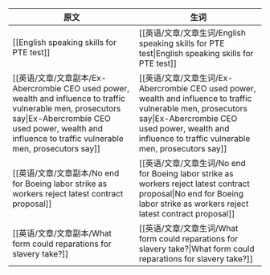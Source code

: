 

| 原文                                                                                                                                                                                                            | 生词                                                                                                                                                                                                            |
| ------------------------------------------------------------------------------------------------------------------------------------------------------------------------------------------------------------- | ------------------------------------------------------------------------------------------------------------------------------------------------------------------------------------------------------------- |
| [[English speaking skills for PTE test]]                                                                                                                                                                      | [[英语/文章/文章生词/English speaking skills for PTE test\|English speaking skills for PTE test]]                                                                                                                     |
| [[英语/文章/文章副本/Ex-Abercrombie CEO used power, wealth and influence to traffic vulnerable men, prosecutors say\|Ex-Abercrombie CEO used power, wealth and influence to traffic vulnerable men, prosecutors say]] | [[英语/文章/文章生词/Ex-Abercrombie CEO used power, wealth and influence to traffic vulnerable men, prosecutors say\|Ex-Abercrombie CEO used power, wealth and influence to traffic vulnerable men, prosecutors say]] |
| [[英语/文章/文章副本/No end for Boeing labor strike as workers reject latest contract proposal]]                                                                                                                      | [[英语/文章/文章生词/No end for Boeing labor strike as workers reject latest contract proposal\|No end for Boeing labor strike as workers reject latest contract proposal]]                                           |
| [[英语/文章/文章副本/What form could reparations for slavery take?]]                                                                                                                                                  | [[英语/文章/文章生词/What form could reparations for slavery take?\|What form could reparations for slavery take?]]                                                                                                   |
